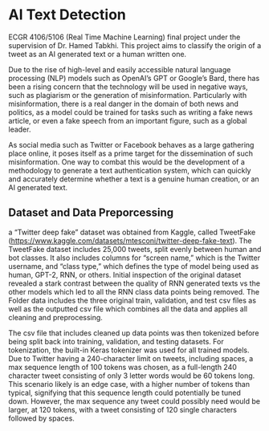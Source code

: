 # AI Text Detection
ECGR 4106/5106 (Real Time Machine Learning) final project under the supervision of Dr. Hamed Tabkhi. This project aims to classify the origin of a tweet as an AI generated text or a human written one.

Due to the rise of high-level and easily accessible natural language processing (NLP) models such as OpenAI’s GPT or Google’s Bard, there has been a rising concern that the technology will be used in negative ways, such as plagiarism or the generation of misinformation. Particularly with misinformation, there is a real danger in the domain of both news and politics, as a model could be trained for tasks such as writing a fake news article, or even a fake speech from an important figure, such as a global leader. 

As social media such as Twitter or Facebook  behaves as a large gathering place online, it poses itself as a prime target for the dissemination of such misinformation. One way to combat this would be the development of a methodology to generate a text authentication system, which can quickly and accurately determine whether a text is a genuine human creation, or an AI generated text.

## Dataset and Data Preporcessing
a “Twitter deep fake” dataset was obtained from Kaggle, called TweetFake (https://www.kaggle.com/datasets/mtesconi/twitter-deep-fake-text). The TweetFake dataset includes 25,000 tweets, split evenly between human and bot classes. It also includes columns for “screen name,” which is the Twitter username, and “class type,” which defines the type of model being used as human, GPT-2, RNN, or others.
Initial inspection of the original dataset revealed a stark contrast between the quality of RNN generated texts vs the other models which led to all the RNN class data points being removed. The Folder data includes the three original train, validation, and test csv files as well as the outputted csv file which combines all the data and applies all cleaning and preprocessing.

The csv file that includes cleaned up data points was then tokenized before being split back into training, validation, and testing datasets. For tokenization, the built-in Keras tokenizer was used for all trained models. Due to Twitter having a 240-character limit on tweets, including spaces, a max sequence length of 100 tokens was chosen, as a full-length 240 character tweet consisting of only 3 letter words would be 60 tokens long. This scenario likely is an edge case, with a higher number of tokens than typical, signifying that this sequence length could potentially be tuned down. However, the max sequence any tweet could possibly need would be larger, at 120 tokens, with a tweet consisting of 120 single characters followed by spaces.

